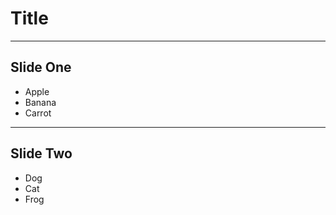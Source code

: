 
Title
=====

---

## Slide One

* Apple
* Banana
* Carrot

---

## Slide Two

- Dog
- Cat
- Frog



